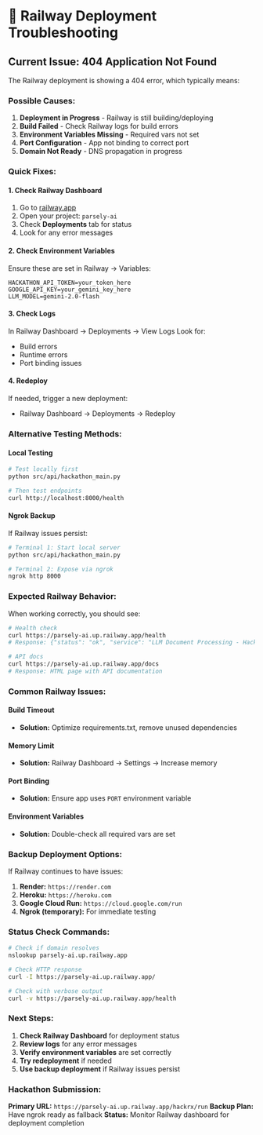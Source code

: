 # 🔧 Railway Deployment Troubleshooting

## Current Issue: 404 Application Not Found

The Railway deployment is showing a 404 error, which typically means:

### **Possible Causes:**
1. **Deployment in Progress** - Railway is still building/deploying
2. **Build Failed** - Check Railway logs for build errors
3. **Environment Variables Missing** - Required vars not set
4. **Port Configuration** - App not binding to correct port
5. **Domain Not Ready** - DNS propagation in progress

### **Quick Fixes:**

#### **1. Check Railway Dashboard**
1. Go to [railway.app](https://railway.app)
2. Open your project: `parsely-ai`
3. Check **Deployments** tab for status
4. Look for any error messages

#### **2. Check Environment Variables**
Ensure these are set in Railway → Variables:
```
HACKATHON_API_TOKEN=your_token_here
GOOGLE_API_KEY=your_gemini_key_here
LLM_MODEL=gemini-2.0-flash
```

#### **3. Check Logs**
In Railway Dashboard → Deployments → View Logs
Look for:
- Build errors
- Runtime errors
- Port binding issues

#### **4. Redeploy**
If needed, trigger a new deployment:
- Railway Dashboard → Deployments → Redeploy

### **Alternative Testing Methods:**

#### **Local Testing**
```bash
# Test locally first
python src/api/hackathon_main.py

# Then test endpoints
curl http://localhost:8000/health
```

#### **Ngrok Backup**
If Railway issues persist:
```bash
# Terminal 1: Start local server
python src/api/hackathon_main.py

# Terminal 2: Expose via ngrok
ngrok http 8000
```

### **Expected Railway Behavior:**

When working correctly, you should see:
```bash
# Health check
curl https://parsely-ai.up.railway.app/health
# Response: {"status": "ok", "service": "LLM Document Processing - Hackathon API", ...}

# API docs
curl https://parsely-ai.up.railway.app/docs
# Response: HTML page with API documentation
```

### **Common Railway Issues:**

#### **Build Timeout**
- **Solution:** Optimize requirements.txt, remove unused dependencies

#### **Memory Limit**
- **Solution:** Railway Dashboard → Settings → Increase memory

#### **Port Binding**
- **Solution:** Ensure app uses `PORT` environment variable

#### **Environment Variables**
- **Solution:** Double-check all required vars are set

### **Backup Deployment Options:**

If Railway continues to have issues:

1. **Render:** `https://render.com`
2. **Heroku:** `https://heroku.com`
3. **Google Cloud Run:** `https://cloud.google.com/run`
4. **Ngrok (temporary):** For immediate testing

### **Status Check Commands:**

```bash
# Check if domain resolves
nslookup parsely-ai.up.railway.app

# Check HTTP response
curl -I https://parsely-ai.up.railway.app/

# Check with verbose output
curl -v https://parsely-ai.up.railway.app/health
```

### **Next Steps:**

1. **Check Railway Dashboard** for deployment status
2. **Review logs** for any error messages
3. **Verify environment variables** are set correctly
4. **Try redeployment** if needed
5. **Use backup deployment** if Railway issues persist

### **Hackathon Submission:**

**Primary URL:** `https://parsely-ai.up.railway.app/hackrx/run`
**Backup Plan:** Have ngrok ready as fallback
**Status:** Monitor Railway dashboard for deployment completion